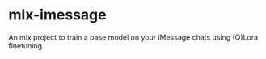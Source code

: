 # mlx-imessage
An mlx project to train a base model on your iMessage chats using (Q)Lora finetuning
